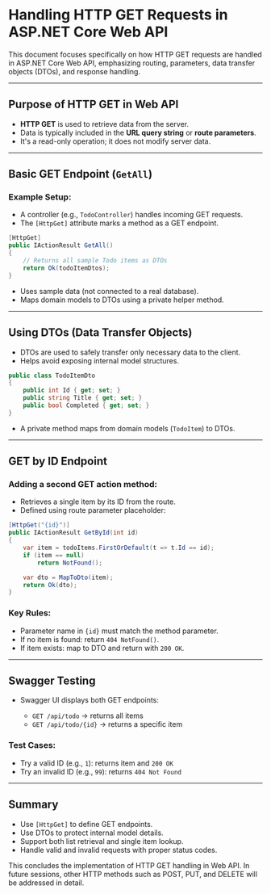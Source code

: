 # Handling HTTP GET Requests in ASP.NET Core Web API

This document focuses specifically on how HTTP GET requests are handled in ASP.NET Core Web API, emphasizing routing, parameters, data transfer objects (DTOs), and response handling.

---

## Purpose of HTTP GET in Web API

* **HTTP GET** is used to retrieve data from the server.
* Data is typically included in the **URL query string** or **route parameters**.
* It's a read-only operation; it does not modify server data.

---

## Basic GET Endpoint (`GetAll`)

### Example Setup:

* A controller (e.g., `TodoController`) handles incoming GET requests.
* The `[HttpGet]` attribute marks a method as a GET endpoint.

```csharp
[HttpGet]
public IActionResult GetAll()
{
    // Returns all sample Todo items as DTOs
    return Ok(todoItemDtos);
}
```

* Uses sample data (not connected to a real database).
* Maps domain models to DTOs using a private helper method.

---

## Using DTOs (Data Transfer Objects)

* DTOs are used to safely transfer only necessary data to the client.
* Helps avoid exposing internal model structures.

```csharp
public class TodoItemDto
{
    public int Id { get; set; }
    public string Title { get; set; }
    public bool Completed { get; set; }
}
```

* A private method maps from domain models (`TodoItem`) to DTOs.

---

## GET by ID Endpoint

### Adding a second GET action method:

* Retrieves a single item by its ID from the route.
* Defined using route parameter placeholder:

```csharp
[HttpGet("{id}")]
public IActionResult GetById(int id)
{
    var item = todoItems.FirstOrDefault(t => t.Id == id);
    if (item == null)
        return NotFound();

    var dto = MapToDto(item);
    return Ok(dto);
}
```

### Key Rules:

* Parameter name in `{id}` must match the method parameter.
* If no item is found: return `404 NotFound()`.
* If item exists: map to DTO and return with `200 OK`.

---

## Swagger Testing

* Swagger UI displays both GET endpoints:

  * `GET /api/todo` → returns all items
  * `GET /api/todo/{id}` → returns a specific item

### Test Cases:

* Try a valid ID (e.g., `1`): returns item and `200 OK`
* Try an invalid ID (e.g., `99`): returns `404 Not Found`

---

## Summary

* Use `[HttpGet]` to define GET endpoints.
* Use DTOs to protect internal model details.
* Support both list retrieval and single item lookup.
* Handle valid and invalid requests with proper status codes.

This concludes the implementation of HTTP GET handling in Web API. In future sessions, other HTTP methods such as POST, PUT, and DELETE will be addressed in detail.
